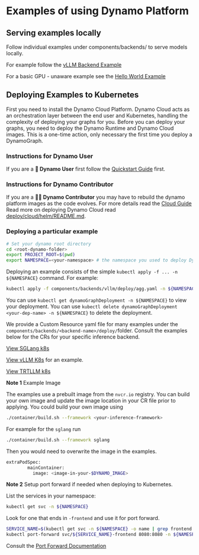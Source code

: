 # Examples of using Dynamo Platform

## Serving examples locally

Follow individual examples under components/backends/ to serve models locally.

For example follow the [vLLM Backend Example](../../components/backends/vllm/README.md)

For a basic GPU - unaware example see the [Hello World Example](../../examples/runtime/hello_world/README.md)

## Deploying Examples to Kubernetes

First you need to install the Dynamo Cloud Platform. Dynamo Cloud acts as an orchestration layer between the end user and Kubernetes, handling the complexity of deploying your graphs for you.
Before you can deploy your graphs, you need to deploy the Dynamo Runtime and Dynamo Cloud images. This is a one-time action, only necessary the first time you deploy a DynamoGraph.

### Instructions for Dynamo User
If you are a **👤 Dynamo User** first follow the [Quickstart Guide](../guides/dynamo_deploy/quickstart.md) first.

### Instructions for Dynamo Contributor
If you are a **🧑‍💻 Dynamo Contributor** you may have to rebuild the dynamo platform images as the code evolves.
For more details read the [Cloud Guide](../guides/dynamo_deploy/dynamo_cloud.md)
Read more on deploying Dynamo Cloud read [deploy/cloud/helm/README.md](../../deploy/cloud/helm/README.md).


### Deploying a particular example

```bash
# Set your dynamo root directory
cd <root-dynamo-folder>
export PROJECT_ROOT=$(pwd)
export NAMESPACE=<your-namespace> # the namespace you used to deploy Dynamo cloud to.
```

Deploying an example consists of the simple `kubectl apply -f ... -n ${NAMESPACE}` command. For example:

```bash
kubectl apply -f components/backends/vllm/deploy/agg.yaml -n ${NAMESPACE}
```

You can use `kubectl get dynamoGraphDeployment -n ${NAMESPACE}` to view your deployment.
You can use `kubectl delete dynamoGraphDeployment <your-dep-name> -n ${NAMESPACE}` to delete the deployment.

We provide a Custom Resource yaml file for many examples under the `components/backends/<backend-name>/deploy/`folder.
Consult the examples below for the CRs for your specific inference backend.

[View SGLang k8s](../../components/backends/sglang/deploy/README.md)

[View vLLM K8s](../../components/backends/vllm/deploy/README.md) for an example.

[View TRTLLM k8s](../../components/backends/trtllm/deploy/README.md)

**Note 1** Example Image

The examples use a prebuilt image from the `nvcr.io` registry.
You can build your own image and update the image location in your CR file prior to applying.
You could build your own image using

```bash
./container/build.sh --framework <your-inference-framework>
```

For example for the `sglang` run
```bash
./container/build.sh --framework sglang
```

Then you would need to overwrite the image in the examples.

```bash
extraPodSpec:
        mainContainer:
          image: <image-in-your-$DYNAMO_IMAGE>
```

**Note 2**
Setup port forward if needed when deploying to Kubernetes.

List the services in your namespace:

```bash
kubectl get svc -n ${NAMESPACE}
```
Look for one that ends in `-frontend` and use it for port forward.

```bash
SERVICE_NAME=$(kubectl get svc -n ${NAMESPACE} -o name | grep frontend | sed 's|.*/||' | sed 's|-frontend||' | head -n1)
kubectl port-forward svc/${SERVICE_NAME}-frontend 8080:8080 -n ${NAMESPACE}
```

Consult the [Port Forward Documentation](https://kubernetes.io/docs/tasks/access-application-cluster/port-forward-access-application-cluster/)


